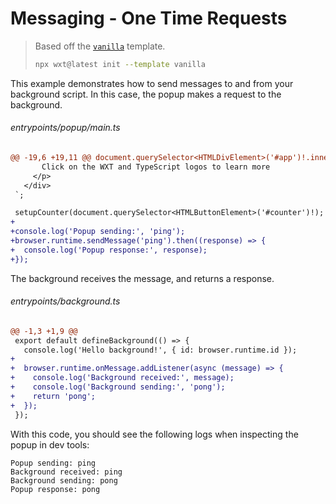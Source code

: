 <!-- Generated by scripts/generate-diffs.ts -->

# Messaging - One Time Requests

> Based off the [`vanilla`](https://github.com/wxt-dev/wxt/tree/main/templates/vanilla) template.
>
> ```sh
> npx wxt@latest init --template vanilla
> ```

This example demonstrates how to send messages to and from your background script. In this case, the popup makes a request to the background.

###### entrypoints/popup/main.ts

```diff
@@ -19,6 +19,11 @@ document.querySelector<HTMLDivElement>('#app')!.innerHTML = `
       Click on the WXT and TypeScript logos to learn more
     </p>
   </div>
 `;

 setupCounter(document.querySelector<HTMLButtonElement>('#counter')!);
+
+console.log('Popup sending:', 'ping');
+browser.runtime.sendMessage('ping').then((response) => {
+  console.log('Popup response:', response);
+});
```

The background receives the message, and returns a response.

###### entrypoints/background.ts

```diff
@@ -1,3 +1,9 @@
 export default defineBackground(() => {
   console.log('Hello background!', { id: browser.runtime.id });
+
+  browser.runtime.onMessage.addListener(async (message) => {
+    console.log('Background received:', message);
+    console.log('Background sending:', 'pong');
+    return 'pong';
+  });
 });
```

With this code, you should see the following logs when inspecting the popup in dev tools:

```
Popup sending: ping
Background received: ping
Background sending: pong
Popup response: pong
```

